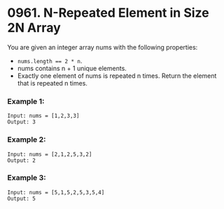 # 0961. N-Repeated Element in Size 2N Array
You are given an integer array nums with the following properties:

- `nums.length == 2 * n`.
- nums contains n + 1 unique elements.
- Exactly one element of nums is repeated n times.
Return the element that is repeated n times.

### Example 1:
```
Input: nums = [1,2,3,3]
Output: 3
```

### Example 2:
```
Input: nums = [2,1,2,5,3,2]
Output: 2
```

### Example 3:
```
Input: nums = [5,1,5,2,5,3,5,4]
Output: 5
```